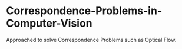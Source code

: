 # Correspondence-Problems-in-Computer-Vision
Approached to solve Correspondence Problems such as Optical Flow.
